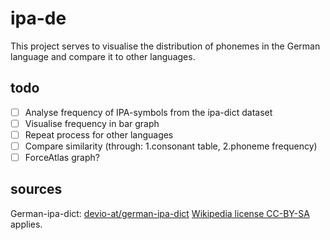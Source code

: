 # ipa-de
This project serves to visualise the distribution of phonemes in the German language and compare it to other languages.

## todo
- [ ] Analyse frequency of IPA-symbols from the ipa-dict dataset
- [ ] Visualise frequency in bar graph
- [ ] Repeat process for other languages
- [ ] Compare similarity (through: 1.consonant table, 2.phoneme frequency)
- [ ] ForceAtlas graph?

## sources
German-ipa-dict: [devio-at/german-ipa-dict](https://github.com/devio-at/german-ipa-dict) [Wikipedia license CC-BY-SA](https://en.wikipedia.org/wiki/Wikipedia:Reusing_Wikipedia_content) applies.